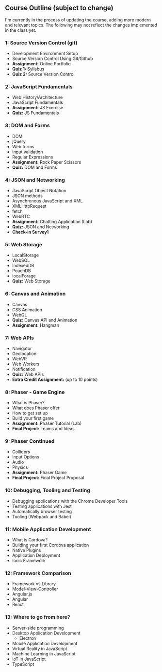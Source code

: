 ## Course Outline (subject to change)
I'm currently in the process of updating the course, adding more modern and relevant topics. The following may not reflect the changes implemented in the class yet.
###  1: Source Version Control (git)
* Development Environment Setup
* Source Version Control Using Git/Github
* **Assignment:** Online Portfolio
* **Quiz 1:** Syllabus
* **Quiz 2:** Source Version Control

###  2: JavaScript Fundamentals
* Web History/Architecture
* JavaScript Fundamentals
* **Assignment:** JS Exercise
* **Quiz:** JS Fundamentals

###  3: DOM and Forms
* DOM
* jQuery
* Web forms
* Input validation
* Regular Expressions
* **Assignment:** Rock Paper Scissors
* **Quiz:** DOM and Forms

###  4: JSON and Networking
* JavaScript Object Notation
* JSON methods
* Asynchronous JavaScript and XML
* XMLHttpRequest
* fetch
* WebRTC
* **Assignment:** Chatting Application (Lab)
* **Quiz:** JSON and Networking
* **Check-in Survey1**

###  5: Web Storage
* LocalStorage
* WebSQL
* IndexedDB
* PouchDB
* localForage
* **Quiz:** Web Storage
<!-- * **Assignment:** Sudoku -->

###  6: Canvas and Animation
* Canvas
* CSS Animation
* WebGL
* **Quiz:** Canvas API and Animation
* **Assignment:** Hangman 

###  7: Web APIs
* Navigator
* Geolocation
* WebVR
* Web Workers
* Notification
* **Quiz:** Web APIs
* **Extra Credit Assignment:** (up to 10 points)


###  8: Phaser - Game Engine
* What is Phaser?
* What does Phaser offer
* How to get set up
* Build your first game
* **Assignment:** Phaser Tutorial (Lab)
* **Final Project:** Teams and Ideas

###  9: Phaser Continued
* Colliders
* Input Options
* Audio
* Physics
* **Assignment:** Phaser Game
* **Final Project:** Final Project Proposal

###  10: Debugging, Tooling and Testing
* Debugging applications with the Chrome Developer Tools
* Testing applications with Jest
* Automatically browser testing
* Tooling (Webpack and Babel)
<!-- * **Assignment:** Hangman Tests -->

###  11: Mobile Application Development
* What is Cordova?
* Building your first Cordova application
* Native Plugins
* Application Deployment
* Ionic Framework

###  12: Framework Comparison
* Framework vs Library
* Model-View-Controller
* Angular.js
* Angular
* React

###  13: Where to go from here?
* Server-side programming
* Desktop Application Development
    * Electron
* Mobile Application Development
* Virtual Reality in JavaScript
* Machine Learning in JavaScript
* IoT in JavaScript
* TypeScript